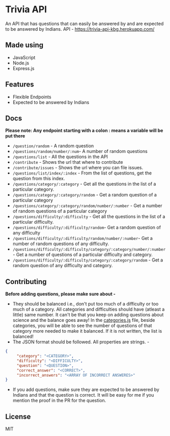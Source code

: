 # Trivia API

An API that has questions that can easily be answered by and are expected to be answered by Indians.
API - https://trivia-api-kbg.herokuapp.com/ 

## Made using

- JavaScript
- Node.js
- Express.js

## Features

- Flexible Endpoints
- Expected to be answered by Indians

## Docs

**Please note: Any endpoint starting with a colon : means a variable will be put there**

- `/question/random` - A random question
- `/questions/random/number/:num`- A number of random questions
- `/questions/list` - All the questions in the API
- `/contribute` - Shows the url that where to contribute
- `/contribute/issues` - Shows the url where you can file issues.
- `/questions/list/index/:index` - From the list of questions, get the question from this index.
- `/questions/category/:category` - Get all the questions in the list of a particular category.
- `/questions/category/:category/random` - Get a random question of a particular category
- `/questions/category/:category/random/number/:number` - Get a number of random questions of a particular category
- `/questions/difficulty/:difficulty` - Get all the questions in the list of a particular difficulty.
- `/questions/difficulty/:difficulty/random`- Get a random question of any difficulty
- `/questions/difficulty/:difficulty/random/number/:number`- Get a number of random questions of any difficulty.
- `/questions/difficulty/:difficulty/category/:category/number/:number`- Get a number of questions of a particular difficulty and category.
- `/questions/difficulty/:difficulty/category/:category/random` - Get a random question of any difficulty and category.


## Contributing

**Before adding questions, please make sure about -**

- They should be balanced i.e., don't put too much of a difficulty or too much of a category. All categories and difficulties should have (atleast a little) same number. It can't be that you keep on adding questions about science and the balance goes away! In the [categories.js](./lib/categories.js) file, beside categories, you will be able to see the number of questions of that category more needed to make it balanced. If it is not written, the list is balanced!
- The JSON format should be followed. All properties are strings. - 
 ```json
 {
      "category": "<CATEGORY>",
      "difficulty": "<DIFFICULTY>",
      "question": "<QUESTION>",
      "correct_answer": "<CORRECT>",
      "incorrect_answers": "<ARRAY OF INCORRECT ANSWERES>"
 }
 ```
- If you add questions, make sure they are expected to be answered by Indians and that the question is correct. It will be easy for me if you mention the proof in the PR for the question.

## License

MIT
